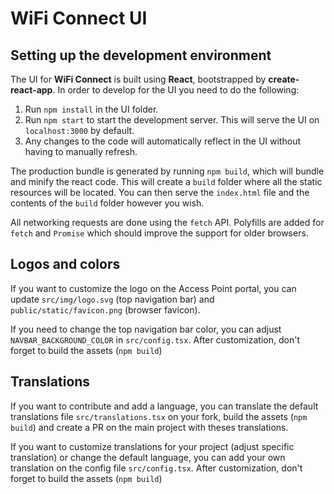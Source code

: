 # WiFi Connect UI

## Setting up the development environment

The UI for **WiFi Connect** is built using **React**, bootstrapped by **create-react-app**. In order to develop for the UI you need to do the following:

1. Run `npm install` in the UI folder.
2. Run `npm start` to start the development server. This will serve the UI on `localhost:3000` by default.
3. Any changes to the code will automatically reflect in the UI without having to manually refresh.

The production bundle is generated by running `npm build`, which will bundle and minify the react code. This will create a `build` folder where all the static resources will be located. You can then serve the `index.html` file and the contents of the `build` folder however you wish.

All networking requests are done using the `fetch` API. Polyfills are added for `fetch` and `Promise` which should improve the support for older browsers.

## Logos and colors

If you want to customize the logo on the Access Point portal, you can update `src/img/logo.svg` (top navigation bar) and `public/static/favicon.png` (browser favicon).

If you need to change the top navigation bar color, you can adjust `NAVBAR_BACKGROUND_COLOR` in `src/config.tsx`. After customization, don't forget to build the assets (`npm build`)

## Translations

If you want to contribute and add a language, you can translate the default translations file `src/translations.tsx` on your fork, build the assets (`npm build`) and create a PR on the main project with theses translations.

If you want to customize translations for your project (adjust specific translation) or change the default language, you can add your own translation on the config file `src/config.tsx`. After customization, don't forget to build the assets (`npm build`)